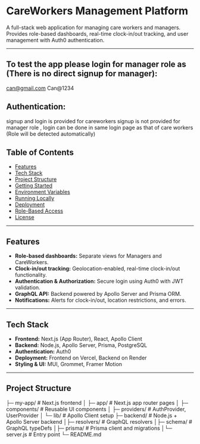 # CareWorkers Management Platform

A full-stack web application for managing care workers and managers. Provides role-based dashboards, real-time clock-in/out tracking, and user management with Auth0 authentication.

---

## To test the app please login for manager role as (There is no direct signup for manager):
can@gmail.com
Can@1234

## Authentication:
signup and login is provided for careworkers
signup is not provided for manager role , login can be done in same login page as that of care workers (Role will be detected automatically)

## Table of Contents

- [Features](#features)
- [Tech Stack](#tech-stack)
- [Project Structure](#project-structure)
- [Getting Started](#getting-started)
- [Environment Variables](#environment-variables)
- [Running Locally](#running-locally)
- [Deployment](#deployment)
- [Role-Based Access](#role-based-access)
- [License](#license)

---

## Features

- **Role-based dashboards:** Separate views for Managers and CareWorkers.
- **Clock-in/out tracking:** Geolocation-enabled, real-time clock-in/out functionality.
- **Authentication & Authorization:** Secure login using Auth0 with JWT validation.
- **GraphQL API:** Backend powered by Apollo Server and Prisma ORM.
- **Notifications:** Alerts for clock-in/out, location restrictions, and errors.

---

## Tech Stack

- **Frontend:** Next.js (App Router), React, Apollo Client
- **Backend:** Node.js, Apollo Server, Prisma, PostgreSQL
- **Authentication:** Auth0
- **Deployment:** Frontend on Vercel, Backend on Render
- **Styling & UI:** MUI, Grommet, Framer Motion

---

## Project Structure

├─ my-app/ # Next.js frontend
│ ├─ app/ # Next.js app router pages
│ ├─ components/ # Reusable UI components
│ ├─ providers/ # AuthProvider, UserProvider
│ └─ lib/ # Apollo Client setup
├─ backend/ # Node.js + Apollo Server backend
│├─ resolvers/ # GraphQL resolvers
│├─ schema/ # GraphQL typeDefs
│├─ prisma/ # Prisma client and migrations
│└─ server.js # Entry point
└─ README.md
